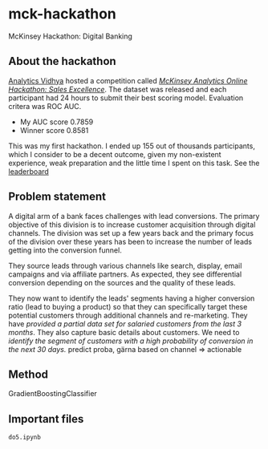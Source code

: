 # mck-hackathon

McKinsey Hackathon: Digital Banking

## About the hackathon

[Analytics Vidhya](https://www.analyticsvidhya.com/)
hosted a competition called
[_McKinsey Analytics Online Hackathon: Sales Excellence_](https://datahack.analyticsvidhya.com/contest/mckinsey-analytics-online-hackathon-ii/). The dataset was released and each participant had 24 hours to submit their best scoring model. Evaluation critera was ROC AUC.

* My AUC score 0.7859
* Winner score 0.8581

This was my first hackathon.
I ended up 155 out of thousands participants, which I consider to be a decent outcome, given my non-existent experience, weak preparation and the little time I spent on this task.
See the  [leaderboard](https://datahack.analyticsvidhya.com/contest/mckinsey-analytics-online-hackathon-ii/pvt_lb)

## Problem statement

A digital arm of a bank faces challenges with lead conversions. The primary objective of this division is to increase customer acquisition through digital channels. The division was set up a few years back and the primary focus of the division over these years has been to increase the number of leads getting into the conversion funnel.

They source leads through various channels like search, display, email campaigns and via affiliate partners. As expected, they see differential conversion depending on the sources and the quality of these leads.

They now want to identify the leads' segments having a higher conversion ratio (lead to buying a product) so that they can specifically target these potential customers through additional channels and re-marketing. They have *provided a partial data set for salaried customers from the last 3 months*. They also capture basic details about customers. We need to *identify the segment of customers with a high probability of conversion in the next 30 days.*
predict proba, gärna based on channel => actionable

## Method

GradientBoostingClassifier

## Important files

`do5.ipynb`
